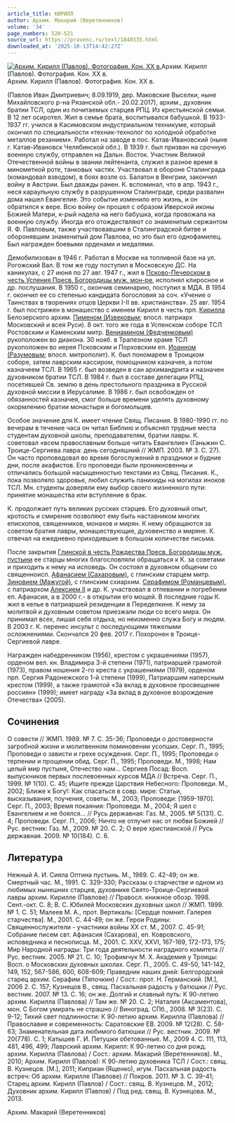```yaml
---
article_title: КИРИЛЛ
author: Архим. Макарий (Веретенников)
volume: '34'
page_numbers: 520-521
source_url: https://pravenc.ru/text/1840335.html
downloaded_at: '2025-10-13T14:42:27Z'
---
```


[![Архим. Кирилл (Павлов). Фотография. Кон. ХХ в.](https://pravenc.ru/data/2015/03/18/1234038176/i200.jpg "Кликните для увеличения картинки")](https://pravenc.ru/data/2015/03/18/1234038176/i400.jpg)Архим. Кирилл (Павлов). Фотография. Кон. ХХ в.  
Архим. Кирилл (Павлов). Фотография. Кон. ХХ в.

(Павлов Иван Дмитриевич; 8.09.1919, дер. Маковские Выселки, ныне Михайловского р-на Рязанской обл.- 20.02.2017), архим., духовник братии ТСЛ, один из почитаемых старцев РПЦ. Из крестьянской семьи. В 12 лет осиротел. Жил в семье брата, воспитывался бабушкой. В 1933-1937 гг. учился в Касимовском индустриальном техникуме, который окончил по специальности «техник-технолог по холодной обработке металлов резанием». Работал на заводе в пос. Катав-Ивановский (ныне г. Катав-Ивановск Челябинской обл.). В 1939 г. был призван на срочную военную службу, отправлен на Дальн. Восток. Участник Великой Отечественной войны в звании лейтенанта, служил в разное время в минометной роте, танковых частях. Участвовал в обороне Сталинграда (командовал взводом), в боях возле оз. Балатон в Венгрии, закончил войну в Австрии. Был дважды ранен. К. вспоминал, что в апр. 1943 г., неся караульную службу в разрушенном Сталинграде, среди развалин дома нашел Евангелие. Это событие изменило его жизнь, и он обратился к вере. Всю войну он прошел с образом Иверской иконы Божией Матери, к-рый надела на него бабушка, когда провожала на военную службу. Иногда его отождествляют со знаменитым сержантом Я. Ф. Павловым, также участвовавшим в Сталинградской битве и оборонявшим знаменитый дом Павлова, но это был его однофамилец. Был награжден боевыми орденами и медалями.

Демобилизован в 1946 г. Работал в Москве на топливной базе на ул. Рогожский Вал. В том же году поступил в Московскую ДС. На каникулах, с 27 июня по 27 авг. 1947 г., жил в [Псково-Печерском в честь Успения Пресв. Богородицы муж. мон-ре](<https://pravenc.ru/text/Псково-Печерском в честь Успения Пресв  Богородицы муж  мон-ре.html>), исполнял клиросное и др. послушания. В 1950 г., окончив семинарию, поступил в МДА. В 1954 г. окончил ее со степенью кандидата богословия за соч. «Учение о Таинствах в творениях отцов Церкви I-II вв. христианства». 25 авг. 1954 г. был пострижен в монашество с именем Кирилл в честь прп. [Кирилла](https://pravenc.ru/text/Кирилл.html) Белозерского архим. [Пименом (Извековым](<https://pravenc.ru/text/Пименом (Извековым.html>); впосл. патриарх Московский и всея Руси). 8 окт. того же года в Успенском соборе ТСЛ Ростовским и Каменским митр. [Вениамином (Федченковым)](https://pravenc.ru/text/ВЕНИАМИН.html) рукоположен во диакона. 30 нояб. в Трапезном храме ТСЛ рукоположен во иерея Псковским и Порховским еп. [Иоанном (Разумовым](<https://pravenc.ru/text/Иоанном (Разумовым.html>); впосл. митрополит). К. был пономарем в Троицком соборе, затем лаврским кассиром, помощником казначея, а потом казначеем ТСЛ. В 1965 г. был возведен в сан архимандрита и назначен духовником братии ТСЛ. В 1984 г. был в составе делегации РПЦ, посетившей Св. землю в день престольного праздника в Русской духовной миссии в Иерусалиме. В 1986 г. был освобожден от обязанностей казначея, смог больше времени уделять духовному окормлению братии монастыря и богомольцев.

Особое значение для К. имеет чтение Свящ. Писания. В 1980-1990 гг. по вечерам в течение часа он читал Библию и объяснял трудные места студентам духовной школы, преподавателям, братии лавры. К. советовал «всем православным больше читать Евангелие» (Ганьжин С. Троице-Сергиева лавра: день сегодняшний // ЖМП. 2003. № 3. С. 27). Он часто проповедовал во время богослужений в праздники и будние дни, после акафистов. Его проповеди были проникновенны и отличались большой насыщенностью текстами из Свящ. Писания. К., пока позволяло здоровье, любил служить панихиды на могилах иноков ТСЛ. Мн. студенты доверяли ему выбор своего жизненного пути: принятие монашества или вступление в брак.

К. продолжает путь великих русских старцев. Его духовный опыт, кротость и смирение позволяют ему быть наставником многих епископов, священников, монахов и мирян. К нему обращаются за советом братия лавры, монашествующие, духовенство и миряне. К. отвечал на ежедневно приходившие в большом количестве письма.

После закрытия [Глинской в честь Рождества Пресв. Богородицы муж. пустыни](<https://pravenc.ru/text/Глинской в честь Рождества Пресв  Богородицы муж  пустыни.html>) ее старцы многих благословляли обращаться к К. за советами и приходить к нему на исповедь. Он состоял в духовном общении со священноисп. [Афанасием (Сахаровым)](https://pravenc.ru/text/Афанасий.html), с глинским старцем митр. [Зиновием (Мажугой)](<https://pravenc.ru/text/Зиновием (Мажугой).html>), с глинским схиархим. [Серафимом (Романцевым)](<https://pravenc.ru/text/Серафимом (Романцевым).html>), с патриархом [Алексием II](<https://pravenc.ru/text/Алексий II.html>) и др. К. участвовал в отпевании и погребении еп. Афанасия, а в 2000 г.- в открытии его мощей. В последние годы К. жил в келье в патриаршей резиденции в Переделкине. К нему за молитвой и духовным советом приезжали люди со всего мира. Он принимал всех, лишая себя отдыха, но неизменно служа Богу и людям. В 2003 г. К. перенес инсульт с последующими тяжелыми осложнениями. Скончался 20 фев. 2017 г. Похоронен в Троице-Сергиевой лавре.

Награжден набедренником (1956), крестом с украшениями (1957), орденом вел. кн. Владимира 3-й степени (1971), патриаршей грамотой (1973), правом ношения 2-го креста с украшениями (1979), орденом прп. Сергия Радонежского 1-й степени (1999), Патриаршим наперсным крестом (1999), а также грамотой «За вклад в духовное просвещение россиян» (1999); имеет награду «За вклад в духовное возрождение Отечества» (2005).

## Сочинения

О совести // ЖМП. 1989. № 7. С. 35-36; Проповеди о достоверности загробной жизни и молитвенном поминовении усопших. Серг. П., 1995; Проповеди о зависти и грехе осуждения. Серг. П., 1995; Проповеди о терпении и прощении обид. Серг. П., 1995; Проповеди. М., 1998; Нам целый мир пустыня, Отечество нам... Сергиев Посад: Восп. выпускников первых послевоенных курсов МДА // Встреча. Серг. П., 1999. № 1(10). С. 45; Ищите прежде Царствия Небесного: Проповеди. М., 2002; Ближе к Богу!: Как спасаться в совр. мире: Статьи, высказывания, поучения, советы. М., 2003; Проповеди: [1959-1970]. Серг. П., 2003; Время покаяния: Проповеди. М., 2004; Я шел с Евангелием и не боялся... // Русь державная: Газ. М., 2005. № 5(131). С. 4; Проповеди. Серг. П., 2006; Ничто не отлучит нас от любви Божией // Рус. вестник: Газ. М., 2009. № 20. С. 2; О вере христианской // Русь державная. 2009. № 10(184). С. 6.

## Литература

Нежный А. И. Сияла Оптина пустынь. М., 1989. С. 42-49; он же. Смертный час. М., 1991. С. 329-330; Рассказы о старчестве и одном из любимых нынешних старцев, духовнике Свято-Троице-Сергиевой лавры архим. Кирилле (Павлове) // Правосл. книжное обозр. 1998. Сент.-окт. С. 8; В. С. Юбилей Московских духовных школ // ЖМП. 1999. № 1. С. 51; Малеев М. А., прот. Вертикаль: [Сердце помнит. Галерея старчества]. М., 2001. С. 44-49; он же. Герои Родины: Священнослужители - участники войны ХХ ст. М., 2007. С. 45-91; Собрание писем свт. Афанасия (Сахарова), еп. Ковровского, исповедника и песнописца. М., 2001. С. XXV, XXVI, 167-169, 172-173, 175; Мир Народной награды: Три года деятельности наградного комитета // Рус. вестник. 2005. № 21. С. 10; Трофимчук М. Х. Академия у Троицы: Восп. о Московских духовных школах. Серг. П., 2005. С. 49-50, 141-142, 149, 152, 567-586, 600, 608-609; Праведник наших дней: Белгородский старец архим. Серафим (Тяпочкин) / Сост.: прот. Н. Германский. [М.], 2006 2. С. 157; Кузнецов В., свящ. Пасхальная радость у батюшки // Рус. вестник. 2007. № 13. С. 16; он же. Долгий и славный путь: К 90-летию архим. Кирилла (Павлова) // Там же. № 20. С. 2; Наталия (Аксаментова), мон. С Богом умирать не страшно // Виноград. СПб., 2008. № 3(23). С. 9-12; Тихий свет подлинности: К 90-летию архим. Кирилла (Павлова) // Православие и современность: Саратовские ЕВ. 2009. № 12(28). С. 58-63; Знаменательная дата любимого батюшки // Рус. вестник. 2009. № 20(778). С. 1; Катышев Г. И. Петушки обетованные. М., 2009 4. С. 111, 113, 481, 496, 499; Лаврский архим. Кирилл: К 90-летию со дня рожд. архим. Кирилла (Павлова) / Сост.: архим. Макарий (Веретенников). М., 2010; Архим. Кирилл (Павлов): К 90-летию духовника ТСЛ / Сост.: свящ. В. Кузнецов. [М.], 2011; Киприан (Ященко), игум. Пасхальная радость встреч: Об архим. Кирилле (Павлове) // Покров. 2011. № 3. С. 39-41; Старец архим. Кирилл (Павлов) / Сост.: свящ. В. Кузнецов. М., 2012; Духовник архим. Кирилл (Павлов) / Под ред. свящ. В. Кузнецова. М., 2013.

Архим. Макарий (Веретенников)
